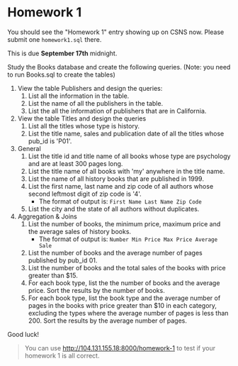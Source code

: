 # Homework 1

You should see the "Homework 1" entry showing up on CSNS now. Please submit one
`homework1.sql` there.

This is due **September 17th** midnight.

Study the Books database and create the following queries. (Note: you need to run Books.sql to create the tables)

1. View the table Publishers and design the queries:
    1. List all the information in the table.
    2. List the name of all the publishers in the table.
    3. List the all the information of publishers that are in California.
2. View the table Titles and design the queries
    1. List all the titles whose type is history.
    2. List the title name, sales and publication date of all the titles whose pub_id is 'P01'.
3. General
    1. List the title id and title name of all books whose type are psychology and are at least 300 pages long.
    2. List the title name of all books with 'my' anywhere in the title name.
    3. List the name of all history books that are published in 1999.
    4. List the first name, last name and zip code of all authors whose second leftmost digit of zip code is '4'.
        * The format of output is: `First Name Last Name Zip Code`
    5. List the city and the state of all authors without duplicates.
4. Aggregation & Joins
    1. List the number of books, the minimum price, maximum price and the average sales of history books.
        * The format of output is: `Number Min Price Max Price Average Sale`
    2. List the number of books and the average number of pages published by pub_id 01.
    3. List the number of books and the total sales of the books with price greater than $15.
    4. For each book type, list the the number of books and the average price. Sort the results by the number of books.
    5. For each book type, list the book type and the average number of pages in the books with price greater than $10 in each category, excluding the types where the average number of pages is less than 200. Sort the results by the average number of pages.

Good luck!

> You can use http://104.131.155.18:8000/homework-1 to test if your homework 1 is all correct.
